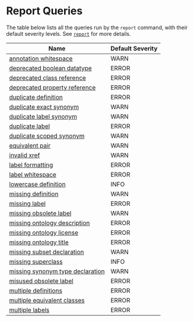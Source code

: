 # Report Queries

The table below lists all the queries run by the `report` command,
with their default severity levels.
See [`report`](../report) for more details.

| Name  | Default Severity  
|-------|-------------------
| [annotation whitespace](annotation_whitespace)  | WARN
| [deprecated boolean datatype](deprecated_boolean_datatype)  | ERROR
| [deprecated class reference](deprecated_class_reference)  | ERROR
| [deprecated property reference](deprecated_property_reference)  | ERROR
| [duplicate definition](duplicate_definition)  | ERROR
| [duplicate exact synonym](duplicate_exact_synonym)  | WARN
| [duplicate label synonym](duplicate_label_synonym)  | WARN
| [duplicate label](duplicate_label)  | ERROR
| [duplicate scoped synonym](duplicate_scoped_synonym)  | WARN
| [equivalent pair](equivalent_pair)  | WARN
| [invalid xref](invalid_xref)  | WARN
| [label formatting](label_formatting)  | ERROR
| [label whitespace](label_whitespace)  | ERROR
| [lowercase definition](lowercase_definition)  | INFO
| [missing definition](missing_definition)  | WARN
| [missing label](missing_label)  | ERROR
| [missing obsolete label](missing_obsolete_label)  | WARN
| [missing ontology description](missing_ontology_description)  | ERROR
| [missing ontology license](missing_ontology_license)  | ERROR
| [missing ontology title](missing_ontology_title)  | ERROR
| [missing subset declaration](missing_subset_declaration)  | WARN
| [missing superclass](missing_superclass)  | INFO
| [missing synonym type declaration](missing_synonymtype_declaration)  | WARN
| [misused obsolete label](misused_obsolete_label)  | ERROR
| [multiple definitions](multiple_definitions)  | ERROR
| [multiple equivalent classes](multiple_equivalent_classes)  | ERROR
| [multiple labels](multiple_labels)  | ERROR
